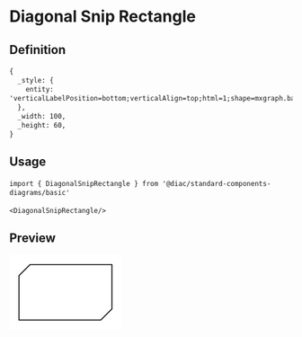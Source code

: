 # Diagonal Snip Rectangle

## Definition

```
{
  _style: { 
    entity: 'verticalLabelPosition=bottom;verticalAlign=top;html=1;shape=mxgraph.basic.diag_snip_rect;dx=6;whiteSpace=wrap;',
  },
  _width: 100,
  _height: 60,
}
```

## Usage

```
import { DiagonalSnipRectangle } from '@diac/standard-components-diagrams/basic'

<DiagonalSnipRectangle/>
```

## Preview

<img src="./diagonal-snip-rectangle.png" width="200"/>
